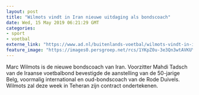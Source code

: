```yaml
---
layout: post
title: "Wilmots vindt in Iran nieuwe uitdaging als bondscoach"
date: Wed, 15 May 2019 06:21:29 GMT
categories: 
- sport 
- voetbal 
externe_link: "https://www.ad.nl/buitenlands-voetbal/wilmots-vindt-in-iran-nieuwe-uitdaging-als-bondscoach~abb23901/"
feature_image: "https://images0.persgroep.net/rcs/1YKpZ0u-3e3Qn3wtAVKUY94oZoY/diocontent/68528622/_fitwidth/400/?appId=21791a8992982cd8da851550a453bd7f&quality=0.7"
---
```


Marc Wilmots is de nieuwe bondscoach van Iran. Voorzitter Mahdi Tadsch van de Iraanse voetbalbond bevestigde de aanstelling van de 50-jarige Belg, voormalig international en oud-bondscoach van de Rode Duivels. Wilmots zal deze week in Teheran zijn contract ondertekenen.
